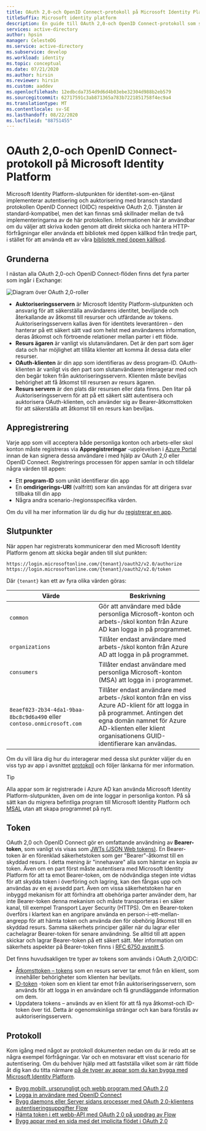```yaml
---
title: OAuth 2,0-och OpenID Connect-protokoll på Microsoft Identity Platform | Azure
titleSuffix: Microsoft identity platform
description: En guide till OAuth 2,0-och OpenID Connect-protokoll som stöds av Microsoft Identity Platform-slutpunkten.
services: active-directory
author: hpsin
manager: CelesteDG
ms.service: active-directory
ms.subservice: develop
ms.workload: identity
ms.topic: conceptual
ms.date: 07/21/2020
ms.author: hirsin
ms.reviewer: hirsin
ms.custom: aaddev
ms.openlocfilehash: 12edbcda7354d9d6d4b03ebe32304d988b2eb579
ms.sourcegitcommit: 62717591c3ab871365a783b7221851758f4ec9a4
ms.translationtype: MT
ms.contentlocale: sv-SE
ms.lasthandoff: 08/22/2020
ms.locfileid: "88751455"
---
```

# <a name="oauth-20-and-openid-connect-protocols-on-microsoft-identity-platform"></a>OAuth 2,0-och OpenID Connect-protokoll på Microsoft Identity Platform

Microsoft Identity Platform-slutpunkten för identitet-som-en-tjänst implementerar autentisering och auktorisering med bransch standard protokollen OpenID Connect (OIDC) respektive OAuth 2,0. Tjänsten är standard-kompatibel, men det kan finnas små skillnader mellan de två implementeringarna av de här protokollen. Informationen här är användbar om du väljer att skriva koden genom att direkt skicka och hantera HTTP-förfrågningar eller använda ett bibliotek med öppen källkod från tredje part, i stället för att använda ett av våra [bibliotek med öppen källkod](reference-v2-libraries.md).

## <a name="the-basics"></a>Grunderna

I nästan alla OAuth 2,0-och OpenID Connect-flöden finns det fyra parter som ingår i Exchange:

![Diagram över OAuth 2,0-roller](./media/active-directory-v2-flows/protocols-roles.svg)

* **Auktoriseringsservern** är Microsoft Identity Platform-slutpunkten och ansvarig för att säkerställa användarens identitet, beviljande och återkallande av åtkomst till resurser och utfärdande av tokens. Auktoriseringsservern kallas även för identitets leverantören – den hanterar på ett säkert sätt vad som helst med användarens information, deras åtkomst och förtroende relationer mellan parter i ett flöde.
* **Resurs ägaren** är vanligt vis slutanvändaren. Det är den part som äger data och har möjlighet att tillåta klienter att komma åt dessa data eller resurser.
* **OAuth-klienten** är din app som identifieras av dess program-ID. OAuth-klienten är vanligt vis den part som slutanvändaren interagerar med och den begär token från auktoriseringsservern. Klienten måste beviljas behörighet att få åtkomst till resursen av resurs ägaren.
* **Resurs servern** är den plats där resursen eller data finns. Den litar på Auktoriseringsservern för att på ett säkert sätt autentisera och auktorisera OAuth-klienten, och använder sig av Bearer-åtkomsttoken för att säkerställa att åtkomst till en resurs kan beviljas.

## <a name="app-registration"></a>Appregistrering

Varje app som vill acceptera både personliga konton och arbets-eller skol konton måste registreras via **Appregistreringar** -upplevelsen i [Azure Portal](https://aka.ms/appregistrations) innan de kan signera dessa användare i med hjälp av OAuth 2,0 eller OpenID Connect. Registrerings processen för appen samlar in och tilldelar några värden till appen:

* Ett **program-ID** som unikt identifierar din app
* En **omdirigerings-URI** (valfritt) som kan användas för att dirigera svar tillbaka till din app
* Några andra scenario-/regionsspecifika värden.

Om du vill ha mer information lär du dig hur du [registrerar en app](quickstart-register-app.md).

## <a name="endpoints"></a>Slutpunkter

När appen har registrerats kommunicerar den med Microsoft Identity Platform genom att skicka begär anden till slut punkten:

```
https://login.microsoftonline.com/{tenant}/oauth2/v2.0/authorize
https://login.microsoftonline.com/{tenant}/oauth2/v2.0/token
```

Där `{tenant}` kan ett av fyra olika värden göras:

| Värde | Beskrivning |
| --- | --- |
| `common` | Gör att användare med både personliga Microsoft-konton och arbets-/skol konton från Azure AD kan logga in på programmet. |
| `organizations` | Tillåter endast användare med arbets-/skol konton från Azure AD att logga in på programmet. |
| `consumers` | Tillåter endast användare med personliga Microsoft-konton (MSA) att logga in i programmet. |
| `8eaef023-2b34-4da1-9baa-8bc8c9d6a490` eller `contoso.onmicrosoft.com` | Tillåter endast användare med arbets-/skol konton från en viss Azure AD-klient för att logga in på programmet. Antingen det egna domän namnet för Azure AD-klienten eller klient organisationens GUID-identifierare kan användas. |

Om du vill lära dig hur du interagerar med dessa slut punkter väljer du en viss typ av app i avsnittet [protokoll](#protocols) och följer länkarna för mer information.

> [!TIP]
> Alla appar som är registrerade i Azure AD kan använda Microsoft Identity Platform-slutpunkten, även om de inte loggar in personliga konton.  På så sätt kan du migrera befintliga program till Microsoft Identity Platform och [MSAL](reference-v2-libraries.md) utan att skapa programmet på nytt.

## <a name="tokens"></a>Token

OAuth 2,0 och OpenID Connect gör en omfattande användning av **Bearer-token**, som vanligt vis visas som [JWTs (JSON Web tokens)](https://tools.ietf.org/html/rfc7519). En Bearer-token är en förenklad säkerhetstoken som ger "Bearer"-åtkomst till en skyddad resurs. I detta mening är "innehavare" alla som hämtar en kopia av token. Även om en part först måste autentisera med Microsoft Identity Platform för att ta emot Bearer-token, om de nödvändiga stegen inte vidtas för att skydda token i överföring och lagring, kan den fångas upp och användas av en ej avsedd part. Även om vissa säkerhetstoken har en inbyggd mekanism för att förhindra att obehöriga parter använder dem, har inte Bearer-token denna mekanism och måste transporteras i en säker kanal, till exempel Transport Layer Security (HTTPS). Om en Bearer-token överförs i klartext kan en angripare använda en person-i-ett-mellan-angrepp för att hämta token och använda den för obehörig åtkomst till en skyddad resurs. Samma säkerhets principer gäller när du lagrar eller cachelagrar Bearer-token för senare användning. Se alltid till att appen skickar och lagrar Bearer-token på ett säkert sätt. Mer information om säkerhets aspekter på Bearer-token finns i [RFC 6750 avsnitt 5](https://tools.ietf.org/html/rfc6750).

Det finns huvudsakligen tre typer av tokens som används i OAuth 2,0/OIDC:

* [Åtkomsttoken – tokens](access-tokens.md) som en resurs server tar emot från en klient, som innehåller behörigheter som klienten har beviljats.  
* [ID-token](id-tokens.md) -token som en klient tar emot från auktoriseringsservern, som används för att logga in en användare och få grundläggande information om dem.
* Uppdatera tokens – används av en klient för att få nya åtkomst-och ID-token över tid.  Detta är ogenomskinliga strängar och kan bara förstås av auktoriseringsservern.

## <a name="protocols"></a>Protokoll

Kom igång med något av protokoll dokumenten nedan om du är redo att se några exempel förfrågningar. Var och en motsvarar ett visst scenario för autentisering. Om du behöver hjälp med att fastställa vilket som är rätt flöde åt dig kan du titta närmare [på de typer av appar som du kan bygga med Microsoft Identity Platform](v2-app-types.md).

* [Bygg mobilt, ursprungligt och webb program med OAuth 2,0](v2-oauth2-auth-code-flow.md)
* [Logga in användare med OpenID Connect](v2-protocols-oidc.md)
* [Bygg daemons eller Server sidans processer med OAuth 2,0-klientens autentiseringsuppgifter Flow](v2-oauth2-client-creds-grant-flow.md)
* [Hämta token i ett webb-API med OAuth 2,0 på uppdrag av Flow](v2-oauth2-on-behalf-of-flow.md)
* [Bygg appar med en sida med det implicita flödet i OAuth 2,0](v2-oauth2-implicit-grant-flow.md)
